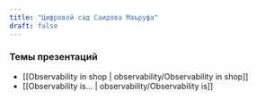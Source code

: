 ```yaml
---
title: "Цифровой сад Саидова Маъруфа" 
draft: false
---
```

 
### Темы презентаций

- [[Observability in shop | observability/Observability in shop]]
- [[Observability is... | observability/Observability is]]
